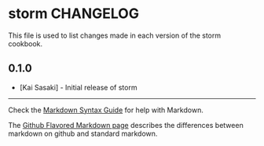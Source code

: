 storm CHANGELOG
===============

This file is used to list changes made in each version of the storm cookbook.

0.1.0
-----
- [Kai Sasaki] - Initial release of storm

- - -
Check the [Markdown Syntax Guide](http://daringfireball.net/projects/markdown/syntax) for help with Markdown.

The [Github Flavored Markdown page](http://github.github.com/github-flavored-markdown/) describes the differences between markdown on github and standard markdown.
